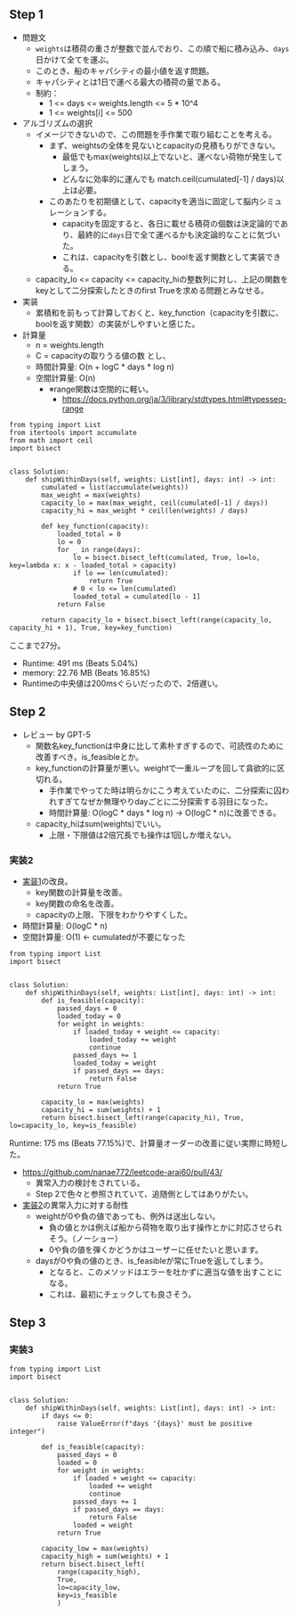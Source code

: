 ## Step 1

- 問題文
  - `weights`は積荷の重さが整数で並んでおり、この順で船に積み込み、`days`日かけて全てを運ぶ。
  - このとき、船のキャパシティの最小値を返す問題。
  - キャパシティとは1日で運べる最大の積荷の量である。
  - 制約：
    - 1 <= days <= weights.length <= 5 * 10^4
    - 1 <= weights[i] <= 500
- アルゴリズムの選択
  - イメージできないので、この問題を手作業で取り組むことを考える。
    - まず、weightsの全体を見ないとcapacityの見積もりができない。
      - 最低でもmax(weights)以上でないと、運べない荷物が発生してしまう。
      - どんなに効率的に運んでも match.ceil(cumulated[-1] / days)以上は必要。
    - このあたりを初期値として、capacityを適当に固定して脳内シミュレーションする。
      - capacityを固定すると、各日に載せる積荷の個数は決定論的であり、最終的に`days`日で全て運べるかも決定論的なことに気づいた。
      - これは、capacityを引数とし、boolを返す関数として実装できる。
  - capacity_lo <= capacity <= capacity_hiの整数列に対し、上記の関数をkeyとして二分探索したときのfirst Trueを求める問題とみなせる。
- 実装
  - 累積和を前もって計算しておくと、key_function（capacityを引数に、boolを返す関数）の実装がしやすいと感じた。
- 計算量
  - n = weights.length
  - C = capacityの取りうる値の数 とし、
  - 時間計算量: O(n + logC * days * log n)
  - 空間計算量: O(n)
    - ※range関数は空間的に軽い。
      - https://docs.python.org/ja/3/library/stdtypes.html#typesseq-range

```python3
from typing import List
from itertools import accumulate
from math import ceil
import bisect


class Solution:
    def shipWithinDays(self, weights: List[int], days: int) -> int:
        cumulated = list(accumulate(weights))
        max_weight = max(weights)
        capacity_lo = max(max_weight, ceil(cumulated[-1] / days))
        capacity_hi = max_weight * ceil(len(weights) / days)

        def key_function(capacity):
            loaded_total = 0
            lo = 0
            for _ in range(days):
                lo = bisect.bisect_left(cumulated, True, lo=lo, key=lambda x: x - loaded_total > capacity)
                if lo == len(cumulated):
                    return True
                # 0 < lo <= len(cumulated)
                loaded_total = cumulated[lo - 1]
            return False
        
        return capacity_lo + bisect.bisect_left(range(capacity_lo, capacity_hi + 1), True, key=key_function)
```

ここまで27分。

- Runtime: 491 ms (Beats 5.04%)
- memory: 22.76 MB (Beats 16.85%)
- Runtimeの中央値は200msぐらいだったので、2倍遅い。

## Step 2

- レビュー by GPT-5
  - 関数名key_functionは中身に比して素朴すぎするので、可読性のために改善すべき。is_feasibleとか。
  - key_functionの計算量が悪い。weightで一重ループを回して貪欲的に区切れる。
    - 手作業でやってた時は明らかにこう考えていたのに、二分探索に囚われすぎてなぜか無理やりdayごとに二分探索する羽目になった。
    - 時間計算量: O(logC * days * log n) -> O(logC * n)に改善できる。
  - capacity_hiはsum(weights)でいい。
    - 上限・下限値は2倍冗長でも操作は1回しか増えない。

### 実装2

- [実装1](#実装1)の改良。
  - key関数の計算量を改善。
  - key関数の命名を改善。
  - capacityの上限、下限をわかりやすくした。
- 時間計算量: O(logC * n)
- 空間計算量: O(1) <- cumulatedが不要になった

```python3
from typing import List
import bisect


class Solution:
    def shipWithinDays(self, weights: List[int], days: int) -> int:
        def is_feasible(capacity):
            passed_days = 0
            loaded_today = 0
            for weight in weights:
                if loaded_today + weight <= capacity:
                    loaded_today += weight
                    continue
                passed_days += 1
                loaded_today = weight
                if passed_days == days:
                    return False
            return True

        capacity_lo = max(weights)
        capacity_hi = sum(weights) + 1
        return bisect.bisect_left(range(capacity_hi), True, lo=capacity_lo, key=is_feasible)
```

Runtime: 175 ms (Beats 77.15%)で、計算量オーダーの改善に従い実際に時短した。

- https://github.com/nanae772/leetcode-arai60/pull/43/
  - 異常入力の検討をされている。
  - Step 2で色々と参照されていて、追随側としてはありがたい。
- [実装2](#実装2)の異常入力に対する耐性
  - weightが0や負の値であっても、例外は送出しない。
    - 負の値とかは例えば船から荷物を取り出す操作とかに対応させられそう。（ノーショー）
    - 0や負の値を弾くかどうかはユーザーに任せたいと思います。
  - daysが0や負の値のとき、is_feasibleが常にTrueを返してしまう。
    - となると、このメソッドはエラーを吐かずに適当な値を出すことになる。
    - これは、最初にチェックしても良さそう。

## Step 3

### 実装3

```python3
from typing import List
import bisect


class Solution:
    def shipWithinDays(self, weights: List[int], days: int) -> int:
        if days <= 0:
            raise ValueError(f"days '{days}' must be positive integer")
        
        def is_feasible(capacity):
            passed_days = 0
            loaded = 0
            for weight in weights:
                if loaded + weight <= capacity:
                    loaded += weight
                    continue
                passed_days += 1
                if passed_days == days:
                    return False
                loaded = weight
            return True
        
        capacity_low = max(weights)
        capacity_high = sum(weights) + 1
        return bisect.bisect_left(
            range(capacity_high),
            True,
            lo=capacity_low,
            key=is_feasible
            )
```
